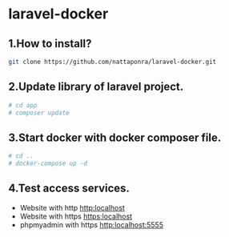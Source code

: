 # laravel-docker

## 1.How to install?
```bash
git clone https://github.com/nattaponra/laravel-docker.git
```

## 2.Update library of laravel project.
```bash
# cd app
# composer update
```

## 3.Start docker with docker composer file.
```bash
# cd ..
# docker-compose up -d
```
## 4.Test access services.
* Website with http  <http:localhost>
* Website with https <https:localhost>
* phpmyadmin with https <http:localhost:5555>
